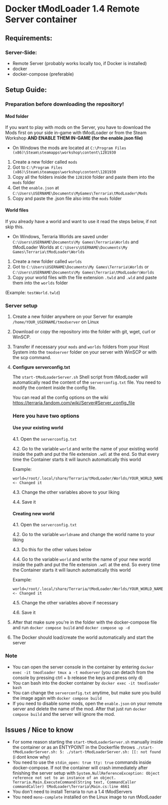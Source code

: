 # **Docker tModLoader 1.4 Remote Server container**

## Requirements:
### Server-Side:
- Remote Server (probably works locally too, if Docker is installed)
- docker
- docker-compose (preferable)

## Setup Guide:
###  **Preparation before downloading the repository!**

#### **Mod folder**
If you want to play with mods on the Server, you have to download the Mods first on your side in-game with tModLoader or from the Steam Workshop **AND ENABLE THEM IN-GAME (for the enable.json file)**

- On Windows the mods are located at `C:\Program Files (x86)\Steam\steamapps\workshop\content\1281930`

1. Create a new folder called `mods`
2. Got to `C:\Program Files (x86)\Steam\steamapps\workshop\content\1281930`
3. Copy all the folders inside the `1281930` folder and paste them into the `mods` folder
4. Get the `enable.json` at `C:\Users\USERNAME\Documents\MyGames\Terraria\tModLoader\Mods`
5. Copy and paste the .json file also into the `mods` folder

#### **World files**
If you already have a world and want to use it read the steps below, if not skip this.

- On Windows, Terraria Worlds are saved under `C:\Users\USERNAME\Documents\My Games\Terraria\Worlds` and tModLoader Worlds at `C:\Users\USERNAME\Documents\My Games\Terraria\tModLoader\Worlds`

1. Create a new folder called `worlds` 
2. Got to `C:\Users\USERNAME\Documents\My Games\Terraria\Worlds` or `C:\Users\USERNAME\Documents\My Games\Terraria\tModLoader\Worlds`
3. Copy your world files with the file extension `.twld` and `.wld` and paste them into the `worlds` folder 


(Example: `testWorld.twld`)

### **Server setup**
1. Create a new folder anywhere on your Server for example `/home/YOUR_USERNAME/tmodserver` on Linux
2. Download or copy the repository into the folder with git, wget, curl or WinSCP.
3. Transfer if necessary your `mods` and `worlds` folders from your Host System into the `tmodserver` folder on your server with WinSCP or with the scp command.
4. **Configure serverconfig.txt** 

      The `start-tModLoaderServer.sh` Shell script from tModLoader will automatically read the content of the `serverconfig.txt` file. You need to modify the content inside the config file.

      You can read all the config options on the wiki
      https://terraria.fandom.com/wiki/Server#Server_config_file

      ### **Here you have two options**
      #### **Use your existing world**

      4.1. Open the `serverconfig.txt`

      4.2. Go to the variable `world` and write the name of your existing world inside the path and put the file extension `.wdl` at the end. So that every time the Container starts it will launch automatically this world

      Example:
      ````
      world=/root/.local/share/Terraria/tModLoader/Worlds/YOUR_WORLD_NAME.wdl <- Changed it
      ````
      4.3. Change the other variables above to your liking

      4.4. Save it
      #### **Creating new world**
      4.1. Open the `serverconfig.txt`

      4.2. Go to the variable `worldname` and change the world name to your liking

      4.3. Do this for the other values below

      4.4. Go to the variable `world` and write the name of your new world inside the path and put the file extension `.wdl` at the end. So every time the Container starts it will launch automatically this world

      Example:
      ````
      world=/root/.local/share/Terraria/tModLoader/Worlds/YOUR_WORLD_NAME.wdl <- Changed it
      ````
      4.5. Change the other variables above if necessary 

      4.6. Save it

5. After that make sure you're in the folder with the docker-compose file and run `docker compose build` and `docker compose up -d `
6. The Docker should load/create the world automatically and start the server


### **Note**
- You can open the server console in the container by entering `docker exec -it tmodloader tmux a -t modserver` (you can detach from the console by pressing ctrl + b release the keys and press only d)
- You can bash into the docker container by `docker exec -it tmodloader bash`
- You can change the `serverconfig.txt` anytime, but make sure you build the image again with `docker compose build`
- If you need to disable some mods, open the `enable.json` on your remote server and delete the name of the mod. After that just run `docker compose build` and the server will ignore the mod.

## Issues / Nice to know
- For some reason starting the `start-tModLoaderServer.sh` manually inside the container or as an ENTYPOINT in the Dockerfile throws `./start-tModLoaderServer.sh: 5: ./start-tModLoaderServer.sh: [[: not found`
(i dont know why)
- You need to use the `stdin_open: true tty: true` commands inside docker-compose. If not the container will crash immediately after finishing the server setup with `System.NullReferenceException: Object reference not set to an instance of an object. Terraria.Main.ExecuteCommand(String text, CommandCaller commandCaller) tModLoader\Terraria\Main.cs:line 4661`
- You don't need to install Terraria to run a 1.4 tModServers
- You need `mono-complete` installed on the Linux image to run tModLoader